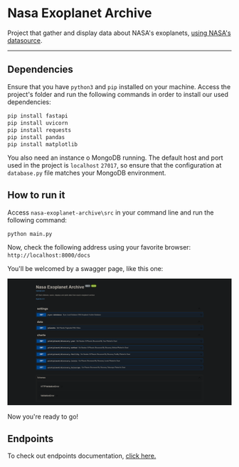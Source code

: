 # Nasa Exoplanet Archive

Project that gather and display data about NASA's exoplanets, [using NASA's datasource](https://exoplanetarchive.ipac.caltech.edu/cgi-bin/TblView/nph-tblView?app=ExoTbls&config=PS).

---
## Dependencies

Ensure that you have `python3` and `pip` installed on your machine. Access the project's folder and run the following 
commands in order to install our used dependencies:

```
pip install fastapi
pip install uvicorn
pip install requests
pip install pandas
pip install matplotlib
```

You also need an instance o MongoDB running. The default host and port used in the project is `localhost` `27017`, so ensure
that the configuration at `database.py` file matches your MongoDB environment. 

## How to run it

Access `nasa-exoplanet-archive\src` in your command line and run the following command:

```
python main.py
```
Now, check the following address using your favorite browser: `http://localhost:8000/docs`

You'll be welcomed by a swagger page, like this one:

![img.png](img/swagger.png)

Now you're ready to go!

## Endpoints

To check out endpoints documentation, [click here.](openapi/api.apib)
